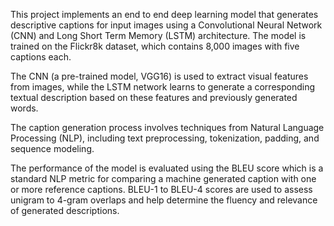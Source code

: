 This project implements an end to end deep learning model that generates descriptive captions for input images using a Convolutional Neural Network (CNN) and Long Short Term Memory (LSTM) architecture. The model is trained on the Flickr8k dataset, which contains 8,000 images with five captions each.

The CNN (a pre-trained model, VGG16) is used to extract visual features from images, while the LSTM network learns to generate a corresponding textual description based on these features and previously generated words.

The caption generation process involves techniques from Natural Language Processing (NLP), including text preprocessing, tokenization, padding, and sequence modeling. 

The performance of the model is evaluated using the BLEU score which is a standard NLP metric for comparing a machine generated caption with one or more reference captions. BLEU-1 to BLEU-4 scores are used to assess unigram to 4-gram overlaps and help determine the fluency and relevance of generated descriptions.
